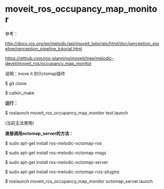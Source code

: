 # moveit_ros_occupancy_map_monitor

参考：

http://docs.ros.org/en/melodic/api/moveit_tutorials/html/doc/perception_pipeline/perception_pipeline_tutorial.html

https://github.com/ros-planning/moveit/tree/melodic-devel/moveit_ros/occupancy_map_monitor

说明：move it 的Octomap插件

$ git clone 

$ catkin_make

**运行：**

$ roslaunch moveit_ros_occupancy_map_monitor test.launch

(当前无法使用)

**直接调用octomap_server的方法：**

$ sudo apt-get install ros-melodic-octomap-ros 

$ sudo apt-get install ros-melodic-octomap-msgs 

$ sudo apt-get install ros-melodic-octomap-server

$ sudo apt-get install ros-melodic-octomap-rviz-plugins

$ roslaunch moveit_ros_occupancy_map_monitor octomap_server.launch

